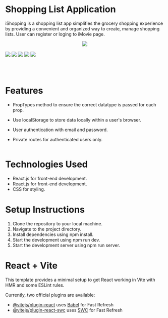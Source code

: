 
# Shopping List Application

iShopping is a shopping list app simplifies the grocery shopping experience by providing a convenient and organized way to create, manage shopping lists. User can register or loging to iMovie page.

<div id="header" align="center">
  <img src="https://media.giphy.com/media/v1.Y2lkPTc5MGI3NjExbHFyenU4dzhybm8zOGk1a251cHFyYmVpcmJpamhqY2M4N3FpdWx2eiZlcD12MV9pbnRlcm5hbF9naWZfYnlfaWQmY3Q9Zw/DWXPqvinrACGz0HnZK/giphy.gif"
>
</div> 

  <br>
  <img src="https://github.com/KunnikarB/shopping-app/assets/138579856/d86f7613-ec75-466c-baee-9fbc4a04d9d1">
  <img src="https://github.com/KunnikarB/shopping-app/assets/138579856/50e0022f-fc3b-4e2b-b146-3c35da52c2b7)">
  <img src="https://github.com/KunnikarB/shopping-app/assets/138579856/a599dd11-ab1b-4343-a84e-b69801cdf73c">
  <img src="https://github.com/KunnikarB/shopping-app/assets/138579856/e4b00219-efe7-42e9-9c6b-7660c295aedb">
  <img src="https://github.com/KunnikarB/shopping-app/assets/138579856/e7d09a22-d948-4240-8605-5b0f0aa5f40b">

 <br> <br>

# Features

- PropTypes method to ensure the correct datatype is passed for each prop.
- Use localStorage to store data locally within a user's browser.
- User authentication with email and password.
- Private routes for authenticated users only.

   <img scr="https://github.com/KunnikarB/shopping-app/assets/138579856/793239d4-2afe-4938-8dec-570fbf194efe">

# Technologies Used

- React.js for front-end development.
- React.js for front-end development.
- CSS for styling.

# Setup Instructions

1. Clone the repository to your local machine.
2. Navigate to the project directory.
3. Install dependencies using npm install.
4. Start the development using npm run dev.
5. Start the development server using npm run server.







# React + Vite

This template provides a minimal setup to get React working in Vite with HMR and some ESLint rules.

Currently, two official plugins are available:

- [@vitejs/plugin-react](https://github.com/vitejs/vite-plugin-react/blob/main/packages/plugin-react/README.md) uses [Babel](https://babeljs.io/) for Fast Refresh
- [@vitejs/plugin-react-swc](https://github.com/vitejs/vite-plugin-react-swc) uses [SWC](https://swc.rs/) for Fast Refresh
